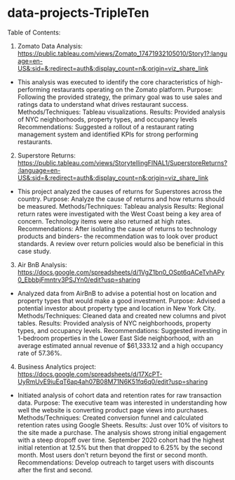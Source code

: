 # data-projects-TripleTen
Table of Contents:
1. Zomato Data Analysis: https://public.tableau.com/views/Zomato_17471932105010/Story1?:language=en-US&:sid=&:redirect=auth&:display_count=n&:origin=viz_share_link
- This analysis was executed to identify the core characteristics of high-performing restaurants operating on the Zomato platform.
Purpose: Following the provided strategy, the primary goal was to use sales and ratings data to understand what drives restaurant success.
Methods/Techniques: Tableau visualizations.
Results: Provided analysis of NYC neighborhoods, property types, and occupancy levels
Recommendations: Suggested a rollout of a restaurant rating management system and identified KPIs for strong performing restaurants.

2. Superstore Returns: https://public.tableau.com/views/StorytellingFINAL1/SuperstoreReturns?:language=en-US&:sid=&:redirect=auth&:display_count=n&:origin=viz_share_link
- This project analyzed the causes of returns for Superstores across the country.
Purpose: Analyze the cause of returns and how returns should be measured.
Methods/Techniques: Tableau analysis
Results: Regional return rates were investigated with the West Coast being a key area of concern. Technology items were also returned at high rates.
Recommendations: After isolating the cause of returns to technology products and binders- the recommendation was to look over product standards. A review over return policies would also be beneficial in this case study.

3. Air BnB Analysis: https://docs.google.com/spreadsheets/d/1VgZ1bn0_OSpt6qACeTvhAPy0_EbbbjFmntrv3PSJYn0/edit?usp=sharing
- Analyzed data from AirBnB to advise a potential host on location and property types that would make a good investment.
Purpose: Advised a potential investor about property type and location in New York City.
Methods/Techniques: Cleaned data and created new columns and pivot tables.
Results: Provided analysis of NYC neighborhoods, property types, and occupancy levels.
Recommendations: Suggested investing in 1-bedroom properties in the Lower East Side neighborhood, with an average estimated annual revenue of $61,333.12 and a high occupancy rate of 57.36%.

4. Business Analytics project: https://docs.google.com/spreadsheets/d/17XcPT-UyRmUvE9iuEqT6ap4ah07B08M71N6K51fq6q0/edit?usp=sharing
- Initiated analysis of cohort data and retention rates for raw transaction data.
Purpose: The executive team was interested in understanding how well the website is converting product page views into purchases.
Methods/Techniques: Created conversion funnel and calculated retention rates using Google Sheets.
Results: Just over 10% of visitors to the site made a purchase. The analysis shows strong initial engagement with a steep dropoff over time. September 2020 cohort had the highest initial retention at 12.5% but then that dropped to 6.25% by the second month. Most users don't return beyond the first or second month.
Recommendations: Develop outreach to target users with discounts after the first and second.
  
